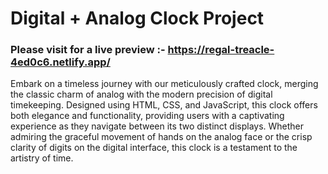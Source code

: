 # Digital + Analog Clock Project

### Please visit for a live preview :- https://regal-treacle-4ed0c6.netlify.app/
Embark on a timeless journey with our meticulously crafted clock, merging the classic charm of analog with the modern precision of digital timekeeping. Designed using HTML, CSS, and JavaScript, this clock offers both elegance and functionality, providing users with a captivating experience as they navigate between its two distinct displays. Whether admiring the graceful movement of hands on the analog face or the crisp clarity of digits on the digital interface, this clock is a testament to the artistry of time.
